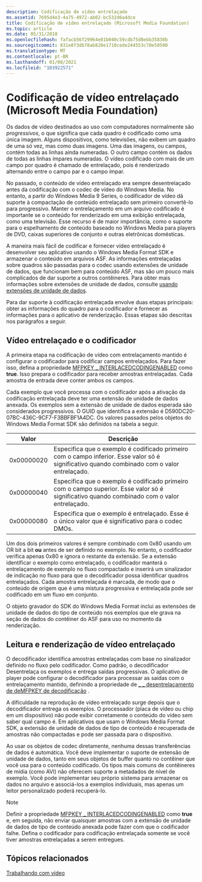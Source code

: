 ```yaml
---
description: Codificação de vídeo entrelaçado
ms.assetid: 7695d4e3-4a75-4972-ab02-bc532d6a4dce
title: Codificação de vídeo entrelaçado (Microsoft Media Foundation)
ms.topic: article
ms.date: 05/31/2018
ms.openlocfilehash: fafacb56f29964e81b040c59cdb75d8ebb35830b
ms.sourcegitcommit: 831e8f3db78ab820e1710cede244553c70e50500
ms.translationtype: MT
ms.contentlocale: pt-BR
ms.lasthandoff: 01/08/2021
ms.locfileid: "103922571"
---
```

# <a name="interlaced-video-encoding-microsoft-media-foundation"></a>Codificação de vídeo entrelaçado (Microsoft Media Foundation)

Os dados de vídeo destinados ao uso com computadores normalmente são *progressivos*, o que significa que cada quadro é codificado como uma única imagem. Alguns dispositivos, como televisões, não exibem um quadro de uma só vez, mas como duas imagens. Uma das imagens, ou campos, contém todas as linhas ainda numeradas. O outro campo contém os dados de todas as linhas ímpares numeradas. O vídeo codificado com mais de um campo por quadro é chamado de entrelaçado, pois é renderizado alternando entre o campo par e o campo ímpar.

No passado, o conteúdo de vídeo entrelaçado era sempre desentrelaçado antes da codificação com o codec de vídeo do Windows Media. No entanto, a partir do Windows Media 9 Series, o codificador de vídeo dá suporte à compactação de conteúdo entrelaçado sem primeiro convertê-lo para progressivo. Manter o entrelaçamento em um arquivo codificado é importante se o conteúdo for renderizado em uma exibição entrelaçada, como uma televisão. Esse recurso é de maior importância, como o suporte para o espelhamento de conteúdo baseado no Windows Media para players de DVD, caixas superiores de conjunto e outras eletrônicas domésticas.

A maneira mais fácil de codificar e fornecer vídeo entrelaçado é desenvolver seu aplicativo usando o Windows Media Format SDK e armazenar o conteúdo em arquivos ASF. As informações entrelaçadas sobre quadros são passadas para o codec usando extensões de unidade de dados, que funcionam bem para conteúdo ASF, mas são um pouco mais complicados de dar suporte a outros contêineres. Para obter mais informações sobre extensões de unidade de dados, consulte [usando extensões de unidade de dados](usingdataunitextensions.md).

Para dar suporte à codificação entrelaçada envolve duas etapas principais: obter as informações do quadro para o codificador e fornecer as informações para o aplicativo de renderização. Essas etapas são descritas nos parágrafos a seguir.

## <a name="interlaced-video-and-the-encoder"></a>Vídeo entrelaçado e o codificador

A primeira etapa na codificação de vídeo com entrelaçamento mantido é configurar o codificador para codificar campos entrelaçados. Para fazer isso, defina a propriedade [MFPKEY \_ INTERLACEDCODINGENABLED](mfpkey-interlacedcodingenabledproperty.md) como **true**. Isso prepara o codificador para receber amostras entrelaçadas. Cada amostra de entrada deve conter ambos os campos.

Cada exemplo que você processa com o codificador após a ativação da codificação entrelaçada deve ter uma extensão de unidade de dados anexada. Os exemplos sem a extensão de unidade de dados esperada são considerados progressivos. O GUID que identifica a extensão é D590DC20-07BC-436C-9CF7-F3BBFBF1A4DC. Os valores passados pelos objetos do Windows Media Format SDK são definidos na tabela a seguir.



| Valor      | Descrição                                                                                                                              |
|------------|------------------------------------------------------------------------------------------------------------------------------------------|
| 0x00000020 | Especifica que o exemplo é codificado primeiro com o campo inferior. Esse valor só é significativo quando combinado com o valor entrelaçado. |
| 0x00000040 | Especifica que o exemplo é codificado primeiro com o campo superior. Esse valor só é significativo quando combinado com o valor entrelaçado.    |
| 0x00000080 | Especifica que o exemplo é entrelaçado. Esse é o único valor que é significativo para o codec DMOs.                                    |



 

Um dos dois primeiros valores é sempre combinado com 0x80 usando um OR bit a bit **ou** antes de ser definido no exemplo. No entanto, o codificador verifica apenas 0x80 e ignora o restante da extensão. Se a extensão identificar o exemplo como entrelaçado, o codificador manterá o entrelaçamento de exemplo no fluxo compactado e inserirá um sinalizador de indicação no fluxo para que o decodificador possa identificar quadros entrelaçados. Cada amostra entrelaçada é marcada, de modo que o conteúdo de origem que é uma mistura progressiva e entrelaçada pode ser codificado em um fluxo em conjunto.

O objeto gravador do SDK do Windows Media Format inclui as extensões de unidade de dados do tipo de conteúdo nos exemplos que ele grava na seção de dados do contêiner do ASF para uso no momento da renderização.

## <a name="reading-and-rendering-interlaced-video"></a>Leitura e renderização de vídeo entrelaçado

O decodificador identifica amostras entrelaçadas com base no sinalizador definido no fluxo pelo codificador. Como padrão, o decodificador Desentrelaça os exemplos e entrega saídas progressivas. O aplicativo de player pode configurar o decodificador para processar as saídas com o entrelaçamento mantido, definindo a propriedade de [ \_ \_ desentrelaçamento de deMFPKEY de decodificação](mfpkey-decoder-deinterlacingproperty.md) .

A dificuldade na reprodução de vídeo entrelaçado surge depois que o decodificador entrega os exemplos. O processador (placa de vídeo ou chip em um dispositivo) não pode exibir corretamente o conteúdo do vídeo sem saber qual campo é. Em aplicativos que usam o Windows Media Format SDK, a extensão de unidade de dados de tipo de conteúdo é recuperada de amostras não compactadas e pode ser passada para o dispositivo.

Ao usar os objetos de codec diretamente, nenhuma dessas transferências de dados é automática. Você deve implementar o suporte de extensão de unidade de dados, tanto em seus objetos de buffer quanto no contêiner que você usa para o conteúdo codificado. Os tipos mais comuns de contêineres de mídia (como AVI) não oferecem suporte a metadados de nível de exemplo. Você pode implementar seu próprio sistema para armazenar os dados no arquivo e associá-los a exemplos individuais, mas apenas um leitor personalizado poderá recuperá-lo.

> [!Note]  
> Definir a propriedade [MFPKEY \_ INTERLACEDCODINGENABLED](mfpkey-interlacedcodingenabledproperty.md) como **true** e, em seguida, não enviar quaisquer amostras com a extensão de unidade de dados de tipo de conteúdo anexada pode fazer com que o codificador falhe. Defina o codificador para codificação entrelaçada somente se você tiver amostras entrelaçadas a serem entregues.

 

## <a name="related-topics"></a>Tópicos relacionados

<dl> <dt>

[Trabalhando com vídeo](workingwithvideo.md)
</dt> </dl>

 

 



